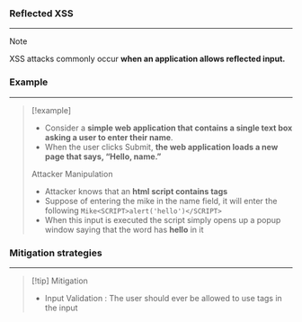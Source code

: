 ### Reflected XSS
---
>[!note]
>XSS attacks commonly occur **when an application allows reflected input.**

### Example 
---
>[!example]
>- Consider a **simple web application that contains a single text box asking a user to enter their name**. 
>- When the user clicks Submit, **the web application loads a new page that says, “Hello, name.”**
>
>Attacker Manipulation 
>- Attacker knows that an **html script contains tags**
>- Suppose of entering the mike in the name field, it will enter the following 
> 		`Mike<SCRIPT>alert('hello')</SCRIPT>`
>- When this input is executed the script simply opens up a popup window saying that the word has **hello** in it 


### Mitigation strategies
---
>[!tip] Mitigation
>- Input Validation : The user should ever be allowed to use tags in the input 
